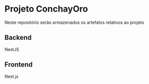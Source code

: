 # Projeto ConchayOro

Neste repositório serão armazenados os artefatos relativos ao projeto

## Backend

NestJS

## Frontend

Next.js